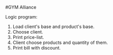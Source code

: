 #GYM Alliance

Logic program:
1. Load client's base and product's base.
2. Choose client.
3. Print price-list.
4. Client choose products and quantity of them.
5. Print bill with discount.